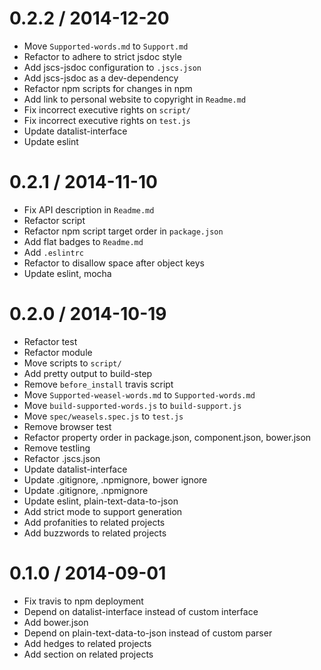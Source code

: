 
0.2.2 / 2014-12-20
==================

  * Move `Supported-words.md` to `Support.md`
  * Refactor to adhere to strict jsdoc style
  * Add jscs-jsdoc configuration to `.jscs.json`
  * Add jscs-jsdoc as a dev-dependency
  * Refactor npm scripts for changes in npm
  * Add link to personal website to copyright in `Readme.md`
  * Fix incorrect executive rights on `script/`
  * Fix incorrect executive rights on `test.js`
  * Update datalist-interface
  * Update eslint

0.2.1 / 2014-11-10
==================

 * Fix API description in `Readme.md`
 * Refactor script
 * Refactor npm script target order in `package.json`
 * Add flat badges to `Readme.md`
 * Add `.eslintrc`
 * Refactor to disallow space after object keys
 * Update eslint, mocha

0.2.0 / 2014-10-19
==================

 * Refactor test
 * Refactor module
 * Move scripts to `script/`
 * Add pretty output to build-step
 * Remove `before_install` travis script
 * Move `Supported-weasel-words.md` to `Supported-words.md`
 * Move `build-supported-words.js` to `build-support.js`
 * Move `spec/weasels.spec.js` to `test.js`
 * Remove browser test
 * Refactor property order in package.json, component.json, bower.json
 * Remove testling
 * Refactor .jscs.json
 * Update datalist-interface
 * Update .gitignore, .npmignore, bower ignore
 * Update .gitignore, .npmignore
 * Update eslint, plain-text-data-to-json
 * Add strict mode to support generation
 * Add profanities to related projects
 * Add buzzwords to related projects

0.1.0 / 2014-09-01
==================

 * Fix travis to npm deployment
 * Depend on datalist-interface instead of custom interface
 * Add bower.json
 * Depend on plain-text-data-to-json instead of custom parser
 * Add hedges to related projects
 * Add section on related projects
